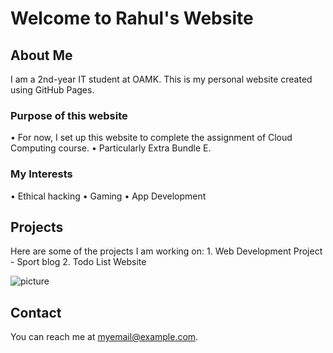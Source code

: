 # Welcome to Rahul's Website

## About Me
I am a 2nd-year IT student at OAMK. This is my personal website created using GitHub Pages.

### Purpose of this website
•⁠  ⁠For now, I set up this website to complete the assignment of Cloud Computing  course.
•⁠  ⁠Particularly Extra Bundle E.

### My Interests
•⁠  Ethical hacking
•⁠  ⁠Gaming
•⁠  App Development

## Projects
Here are some of the projects I am working on:
1.⁠ ⁠Web Development  Project - Sport blog
2.⁠ ⁠Todo List Website


![picture](https://scontent.fqlf1-2.fna.fbcdn.net/v/t39.30808-6/462335875_2011043039316531_527212891803312344_n.jpg?stp=dst-jpg_p843x403&_nc_cat=108&ccb=1-7&_nc_sid=6ee11a&_nc_ohc=ms12ko9Rjc8Q7kNvgHYXPb5&_nc_ht=scontent.fqlf1-2.fna&_nc_gid=A33707_LEKY2dDHd5sDK2q2&oh=00_AYA8NU4V3JD3ZQ_ziyATMnk5QbicHTQAs7MvCtaPvF_WDg&oe=670AC3FD) 
<!--image link -->

## Contact
You can reach me at [myemail@example.com](mailto:t3kara01@students.oamk.fi).